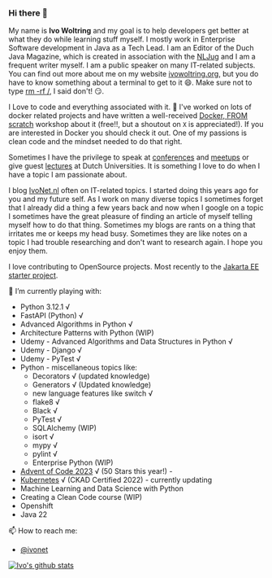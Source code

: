 ### Hi there 👋

My name is **Ivo Woltring** and my goal is to help developers get better at what they do while learning stuff myself. I mostly work in Enterprise Software development in Java as a Tech Lead. I am an Editor of the Duch Java Magazine, which is created in association with the [NLJug](https://nljug.org/) and I am a frequent writer myself. I am a public speaker on many IT-related subjects. You can find out more about me on my website [ivowoltring.org](https://www.ivowoltring.org#whoami), but you do have to know something about a terminal to get to it 😄. Make sure not to type [rm -rf /](https://www.ivowoltring.org#rm%20-rf%20/), I said don't! 😏. 

I Love to code and everything associated with it. 🔭 I've worked on lots of docker related projects and have written a well-received [Docker, FROM scratch](https://docker-from-scratch.ivonet.nl/) workshop about it (free!!, but a shoutout on `X` is appreciated!). If you are interested in Docker you should check it out. One of my passions is clean code and the mindset needed to do that right.

Sometimes I have the privilege to speak at [conferences](https://www.ivowoltring.org#talks) and [meetups](https://www.ivowoltring.org#meetups) or give guest [lectures](https://www.ivowoltring.org#edu) at Dutch Universities. It is something I love to do when I have a topic I am passionate about.

I blog [IvoNet.nl](https://www.ivonet.nl/) often on IT-related topics. I started doing this years ago for you and my future self. As I work on many diverse topics I sometimes forget that I already did a thing a few years back and now when I google on a topic I sometimes have the great pleasure of finding an article of myself telling myself how to do that thing. Sometimes my blogs are rants on a thing that irritates me or keeps my head busy. Sometimes they are like notes on a topic I had trouble researching and don't want to research again. I hope you enjoy them.

I love contributing to OpenSource projects. Most recently to the [Jakarta EE starter project](https://start.jakarta.ee/).

🌱 I’m currently playing with:
* Python 3.12.1 √
* FastAPI (Python) √
* Advanced Algorithms in Python √
* Architecture Patterns with Python (WIP)
* Udemy - Advanced Algorithms and Data Structures in Python √
* Udemy - Django √
* Udemy - PyTest √
* Python - miscellaneous topics like:
    * Decorators √ (updated knowledge)
    * Generators √ (Updated knowledge)
    * new language features like switch √
    * flake8 √
    * Black √
    * PyTest √
    * SQLAlchemy (WIP)
    * isort √
    * mypy √
    * pylint √
    * Enterprise Python (WIP)
* [Advent of Code 2023](https://github.com/IvoNet/advent-of-code) √ (50 Stars this year!) - 
* [Kubernetes](https://github.com/IvoNet/CKAD-resources) √ (CKAD Certified 2022) - currently updating
* Machine Learning and Data Science with Python
* Creating a Clean Code course (WIP)
* Openshift
* Java 22

📫 How to reach me: 
* [@ivonet](https://twitter.com/ivonet)

[![Ivo's github stats](https://github-readme-stats.vercel.app/api?username=IvoNet&show_icon=true)](https://github.com/anuraghazra/github-readme-stats)
